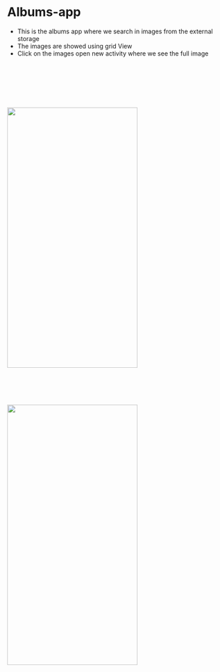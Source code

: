 # Albums-app
<ul>
<li>This is the albums app where we search in images from the external storage </li>
<li>The images are showed using grid View</li>
<li>Click on the images open new activity where we see the full image</li>
</ul>
<br>
<br>
<br>
<br>
<br>
<br>
<img src = "https://user-images.githubusercontent.com/70533581/179055928-d7d89fce-5eaf-41db-88f4-47c50104ac75.jpg" alt = "" style = "width:300px;height:600px">
<br>
<br>
<br>
<br>
<br>
<br>
<img src = "https://user-images.githubusercontent.com/70533581/179056200-3e1e72fe-1062-4cb5-8e76-a9dd64bc3747.jpg" alt =""
style = "width:300px;height:600px">
